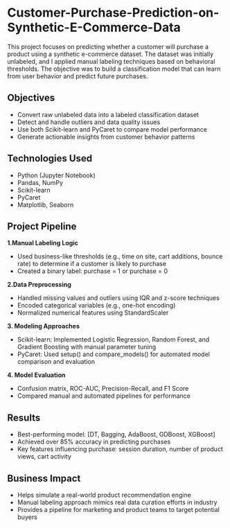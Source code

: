 # Customer-Purchase-Prediction-on-Synthetic-E-Commerce-Data
This project focuses on predicting whether a customer will purchase a product using a synthetic e-commerce dataset. The dataset was initially unlabeled, and I applied manual labeling techniques based on behavioral thresholds. The objective was to build a classification model that can learn from user behavior and predict future purchases.

## Objectives
- Convert raw unlabeled data into a labeled classification dataset
- Detect and handle outliers and data quality issues
- Use both Scikit-learn and PyCaret to compare model performance
- Generate actionable insights from customer behavior patterns
  
## Technologies Used
- Python (Jupyter Notebook)
- Pandas, NumPy
- Scikit-learn
- PyCaret
- Matplotlib, Seaborn

## Project Pipeline
**1.Manual Labeling Logic**
- Used business-like thresholds (e.g., time on site, cart additions, bounce rate) to determine if a customer is likely to purchase
- Created a binary label: purchase = 1 or purchase = 0

**2.Data Preprocessing**
- Handled missing values and outliers using IQR and z-score techniques
- Encoded categorical variables (e.g., one-hot encoding)
- Normalized numerical features using StandardScaler

**3. Modeling Approaches**
- Scikit-learn: Implemented Logistic Regression, Random Forest, and Gradient Boosting with manual parameter tuning
- PyCaret: Used setup() and compare_models() for automated model comparison and evaluation

**4. Model Evaluation**
- Confusion matrix, ROC-AUC, Precision-Recall, and F1 Score
- Compared manual and automated pipelines for performance

## Results
- Best-performing model: [DT, Bagging, AdaBoost, GDBoost, XGBoost]
- Achieved over 85% accuracy in predicting purchases
- Key features influencing purchase: session duration, number of product views, cart activity

## Business Impact
- Helps simulate a real-world product recommendation engine
- Manual labeling approach mimics real data curation efforts in industry
- Provides a pipeline for marketing and product teams to target potential buyers
